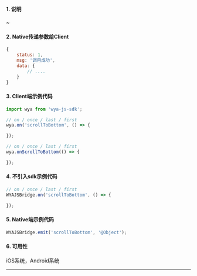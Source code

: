 #### 1. 说明

~

#### 2. Native传递参数给Client

```javascript
{
	status: 1,
	msg: '调用成功',
	data: {
		// ....
	}
}
```

#### 3. Client端示例代码

```javascript
import wya from 'wya-js-sdk';

// on / once / last / first
wya.on('scrollToBottom', () => {

});

// on / once / last / first
wya.onScrollToBottom(() => {

});
```

#### 4. 不引入sdk示例代码

```javascript
// on / once / last / first
WYAJSBridge.on('scrollToBottom', () => {

});
```

#### 5. Native端示例代码

```javascript
WYAJSBridge.emit('scrollToBottom', '@Object');
```

#### 6. 可用性

iOS系统，Android系统

---------

